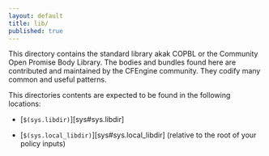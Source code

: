 ```yaml
---
layout: default
title: lib/
published: true
---
```


This directory contains the standard library akak COPBL or the Community Open
Promise Body Library. The bodies and bundles found here are contributed and
maintained by the CFEngine community. They codify many common and useful
patterns.

This directories contents are expected to be found in the following locations:

* [`$(sys.libdir)`][sys#sys.libdir]

* [`$(sys.local_libdir)`][sys#sys.local_libdir] (relative to the root of your policy inputs)
